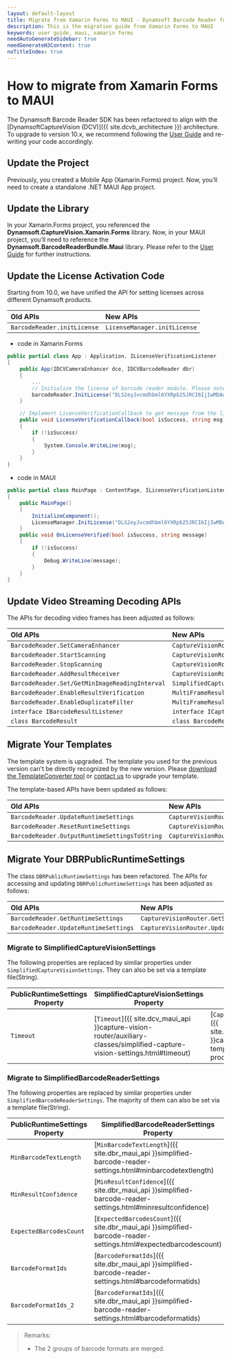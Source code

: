```yaml
---
layout: default-layout
title: Migrate from Xamarin Forms to MAUI - Dynamsoft Barcode Reader for MAUI
description: This is the migration guide from Xamarin Forms to MAUI
keywords: user guide, maui, xamarin forms
needAutoGenerateSidebar: true
needGenerateH3Content: true
noTitleIndex: true
---
```


# How to migrate from Xamarin Forms to MAUI

The Dynamsoft Barcode Reader SDK has been refactored to align with the [DynamsoftCaptureVision (DCV)]({{ site.dcvb_architecture }}) architecture. To upgrade to version 10.x, we recommend following the [User Guide](user-guide.md) and re-writing your code accordingly.

## Update the Project

Previously, you created a Mobile App (Xamarin.Forms) project. Now, you’ll need to create a standalone .NET MAUI App project.

## Update the Library

In your Xamarin.Forms project, you referenced the **Dynamsoft.CaptureVision.Xamarin.Forms** library. Now, in your MAUI project, you’ll need to reference the **Dynamsoft.BarcodeReaderBundle.Maui** library. Please refer to the [User Guide](user-guide.md#installation) for further instructions.

## Update the License Activation Code

Starting from 10.0, we have unified the API for setting licenses across different Dynamsoft products.

| Old APIs | New APIs |
| :----------- | :------- |
| `BarcodeReader.initLicense` | `LicenseManager.initLicense` |

- code in Xamarin.Forms

```c#
public partial class App : Application, ILicenseVerificationListener
{
    public App(IDCVCameraEnhancer dce, IDCVBarcodeReader dbr)
    {
        ...
        // Initialize the license of barcode reader module. Please note that the following license is a public trial.
        barcodeReader.InitLicense("DLS2eyJvcmdhbml6YXRpb25JRCI6IjIwMDAwMSJ9", this);
    }

    // Implement LicenseVerificationCallback to get message from the license server.
    public void LicenseVerificationCallback(bool isSuccess, string msg)
    {
        if (!isSuccess)
        {
            System.Console.WriteLine(msg);
        }
    }
}
```

- code in MAUI

```c#
public partial class MainPage : ContentPage, ILicenseVerificationListener
{
    public MainPage()
    {
        InitializeComponent();
        LicenseManager.InitLicense("DLS2eyJvcmdhbml6YXRpb25JRCI6IjIwMDAwMSJ9", this);
    }
    public void OnLicenseVerified(bool isSuccess, string message)
    {
        if (!isSuccess)
        {
            Debug.WriteLine(message);
        }
    }
}
```

## Update Video Streaming Decoding APIs

The APIs for decoding video frames has been adjusted as follows:

| Old APIs | New APIs |
| :----------- | :------- |
| `BarcodeReader.SetCameraEnhancer` | `CaptureVisionRouter.SetInput` |
| `BarcodeReader.StartScanning` | `CaptureVisionRouter.StartCapturing` |
| `BarcodeReader.StopScanning` | `CaptureVisionRouter.StopCapturing` |
| `BarcodeReader.AddResultReceiver` | `CaptureVisionRouter.addResultReceiver` |
| `BarcodeReader.Set/GetMinImageReadingInterval` | `SimplifiedCaptureVisionSettings.MinImageCaptureInterval` |
| `BarcodeReader.EnableResultVerification` | `MultiFrameResultCrossFilter.EnableResultCrossVerification` |
| `BarcodeReader.EnableDuplicateFilter` | `MultiFrameResultCrossFilter.EnableResultDeduplication` |
| `interface IBarcodeResultListener` | `interface ICapturedResultReceiver` |
| `class BarcodeResult` | `class BarcodeResultItem` |

## Migrate Your Templates

The template system is upgraded. The template you used for the previous version can't be directly recognized by the new version. Please <a href="https://download2.dynamsoft.com/dcv/TemplateConverter.zip" target="_blank">download the TemplateConverter tool</a> or <a href="https://www.dynamsoft.com/company/customer-service/#contact" target="_blank">contact us</a> to upgrade your template.

The template-based APIs have been updated as follows:

| Old APIs | New APIs |
| :----------- | :------- |
| `BarcodeReader.UpdateRuntimeSettings` | `CaptureVisionRouter.InitSettings` |
| `BarcodeReader.ResetRuntimeSettings` | `CaptureVisionRouter.ResetRuntimeSettings` |
| `BarcodeReader.OutputRuntimeSettingsToString` | `CaptureVisionRouter.OutputSettings` |

## Migrate Your DBRPublicRuntimeSettings

The class `DBRPublicRuntimeSettings` has been refactored. The APIs for accessing and updating `DBRPublicRuntimeSettings` has been adjusted as follows:

| Old APIs | New APIs |
| :----------- | :------- |
| `BarcodeReader.GetRuntimeSettings` | `CaptureVisionRouter.GetSimplifiedSettings` |
| `BarcodeReader.UpdateRuntimeSettings` | `CaptureVisionRouter.UpdateSettings` |

### Migrate to SimplifiedCaptureVisionSettings

The following properties are replaced by similar properties under `SimplifiedCaptureVisionSettings`. They can also be set via a template file(String).

| PublicRuntimeSettings Property | SimplifiedCaptureVisionSettings Property | Template File Parameter |
| ------------------------------- | ----------------------------------------- | ----------------------- |
| `Timeout` | [`Timeout`]({{ site.dcv_maui_api }}capture-vision-router/auxiliary-classes/simplified-capture-vision-settings.html#timeout) | [`CaptureVisionTemplates.Timeout`]({{ site.dcvb_parameters_reference }}capture-vision-template/timeout.html?product=dbr) |

### Migrate to SimplifiedBarcodeReaderSettings

The following properties are replaced by similar properties under `SimplifiedBarcodeReaderSettings`. The majority of them can also be set via a template file(String).

| PublicRuntimeSettings Property | SimplifiedBarcodeReaderSettings Property | Template File Parameter |
| ------------------------------- | ----------------------------------------- | ----------------------- |
| `MinBarcodeTextLength` | [`MinBarcodeTextLength`]({{ site.dbr_maui_api }}simplified-barcode-reader-settings.html#minbarcodetextlength) | [`BarcodeFormatSpecification.BarcodeTextLengthRangeArray`]({{ site.dcvb_parameters_reference }}barcode-format-specification/barcode-text-length-range-array.html?product=dbr) |
| `MinResultConfidence` | [`MinResultConfidence`]({{ site.dbr_maui_api  }}simplified-barcode-reader-settings.html#minresultconfidence) | [`BarcodeFormatSpecification.MinResultConfidence`]({{ site.dcvb_parameters_reference }}barcode-format-specification/min-result-confidence.html?product=dbr) |
| `ExpectedBarcodesCount` | [`ExpectedBarcodesCount`]({{ site.dbr_maui_api  }}simplified-barcode-reader-settings.html#expectedbarcodescount) | [`BarcodeReaderTaskSetting.ExpectedBarcodesCount`]({{ site.dcvb_parameters_reference }}barcode-reader-task-settings/expected-barcodes-count.html?product=dbr) |
| `BarcodeFormatIds` | [`BarcodeFormatIds`]({{ site.dbr_maui_api  }}simplified-barcode-reader-settings.html#barcodeformatids) | [`BarcodeReaderTaskSetting.BarcodeFormatIds`]({{ site.dcvb_parameters_reference }}barcode-reader-task-settings/barcode-format-ids.html?product=dbr) |
| `BarcodeFormatIds_2` | [`BarcodeFormatIds`]({{ site.dbr_maui_api  }}simplified-barcode-reader-settings.html#barcodeformatids) | [`BarcodeReaderTaskSetting.BarcodeFormatIds`]({{ site.dcvb_parameters_reference }}barcode-reader-task-settings/barcode-format-ids.html?product=dbr) |

> Remarks:
>
> * The 2 groups of barcode formats are merged.

